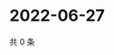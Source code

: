 # 2022-06-27

共 0 条

<!-- BEGIN WEIBO -->
<!-- 最后更新时间 Mon Jun 27 2022 23:18:58 GMT+0800 (China Standard Time) -->

<!-- END WEIBO -->
